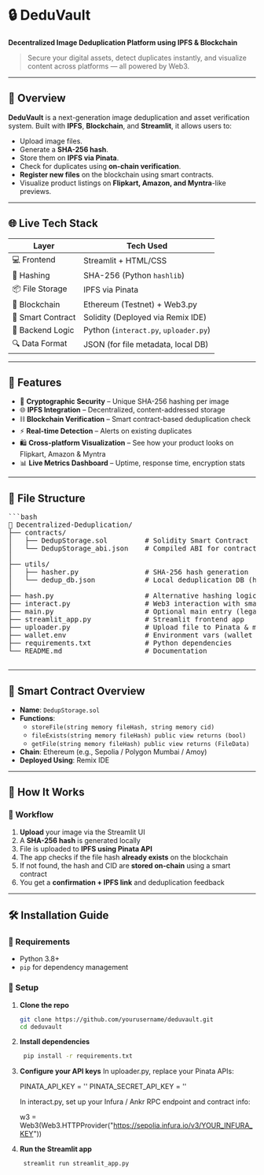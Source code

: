 # 🔒 DeduVault

**Decentralized Image Deduplication Platform using IPFS & Blockchain**

> Secure your digital assets, detect duplicates instantly, and visualize content across platforms — all powered by Web3.

---

## 🚀 Overview

**DeduVault** is a next-generation image deduplication and asset verification system. Built with **IPFS**, **Blockchain**, and **Streamlit**, it allows users to:

- Upload image files.
- Generate a **SHA-256 hash**.
- Store them on **IPFS via Pinata**.
- Check for duplicates using **on-chain verification**.
- **Register new files** on the blockchain using smart contracts.
- Visualize product listings on **Flipkart, Amazon, and Myntra**-like previews.

---

## 🌐 Live Tech Stack

| Layer            | Tech Used                                    |
|------------------|----------------------------------------------|
| 💻 Frontend      | Streamlit + HTML/CSS                         |
| 🧠 Hashing       | SHA-256 (Python `hashlib`)                   |
| 📦 File Storage  | IPFS via Pinata                              |
| 🔗 Blockchain    | Ethereum (Testnet) + Web3.py                 |
| 📃 Smart Contract| Solidity (Deployed via Remix IDE)           |
| 🧠 Backend Logic | Python (`interact.py`, `uploader.py`)        |
| 🔍 Data Format   | JSON (for file metadata, local DB)           |

---

## 📸 Features

- 🔐 **Cryptographic Security** – Unique SHA-256 hashing per image
- 🌐 **IPFS Integration** – Decentralized, content-addressed storage
- ⛓️ **Blockchain Verification** – Smart contract-based deduplication check
- ⚡ **Real-time Detection** – Alerts on existing duplicates
- 🛍️ **Cross-platform Visualization** – See how your product looks on Flipkart, Amazon & Myntra
- 📊 **Live Metrics Dashboard** – Uptime, response time, encryption stats

---

## 📂 File Structure
<pre>```bash
📁 Decentralized-Deduplication/
├── contracts/
│   ├── DedupStorage.sol         # Solidity Smart Contract
│   └── DedupStorage_abi.json    # Compiled ABI for contract interaction
│
├── utils/
│   ├── hasher.py                # SHA-256 hash generation
│   └── dedup_db.json            # Local deduplication DB (hash → CID)
│
├── hash.py                      # Alternative hashing logic (if needed)
├── interact.py                  # Web3 interaction with smart contract
├── main.py                      # Optional main entry (legacy/dev)
├── streamlit_app.py             # Streamlit frontend app
├── uploader.py                  # Upload file to Pinata & manage dedup
├── wallet.env                   # Environment vars (wallet keys, etc.)
├── requirements.txt             # Python dependencies
└── README.md                    # Documentation

</pre>
---

## 🧪 Smart Contract Overview

- **Name**: `DedupStorage.sol`
- **Functions**:
  - `storeFile(string memory fileHash, string memory cid)`
  - `fileExists(string memory fileHash) public view returns (bool)`
  - `getFile(string memory fileHash) public view returns (FileData)`
- **Chain**: Ethereum (e.g., Sepolia / Polygon Mumbai / Amoy)
- **Deployed Using**: Remix IDE

---

## 🧠 How It Works

### 🔁 Workflow

1. **Upload** your image via the Streamlit UI
2. A **SHA-256 hash** is generated locally
3. File is uploaded to **IPFS using Pinata API**
4. The app checks if the file hash **already exists** on the blockchain
5. If not found, the hash and CID are **stored on-chain** using a smart contract
6. You get a **confirmation + IPFS link** and deduplication feedback

---

## 🛠️ Installation Guide

### 🐍 Requirements

- Python 3.8+
- `pip` for dependency management

### 🔧 Setup

1. **Clone the repo**
   ```bash
   git clone https://github.com/yourusername/deduvault.git
   cd deduvault
   
2. **Install dependencies**
   ```bash
    pip install -r requirements.txt

3. **Configure your API keys**
    In uploader.py, replace your Pinata APIs:
   
      PINATA_API_KEY = '<YOUR PINATA_API_KEY>'
      PINATA_SECRET_API_KEY = '<YOUR PINATA_SECRET_API_KEY>'
      
   
      In interact.py, set up your Infura / Ankr RPC endpoint and contract info:
   
      w3 = Web3(Web3.HTTPProvider("https://sepolia.infura.io/v3/YOUR_INFURA_KEY"))

   
5. **Run the Streamlit app**
   ```bash
    streamlit run streamlit_app.py
